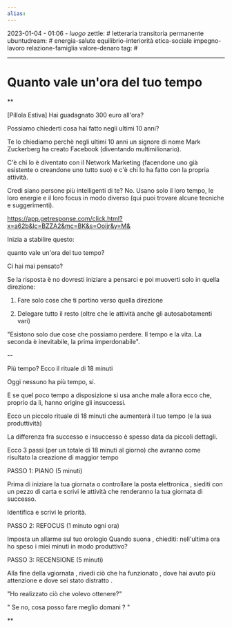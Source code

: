 ```yaml
---
alias: 
---
```

2023-01-04 - 01:06 - *luogo*
zettle: # letteraria transitoria permanente
ubuntudream: # energia-salute equilibrio-interiorità etica-sociale impegno-lavoro relazione-famiglia valore-denaro 
tag: #

---
# Quanto vale un'ora del tuo tempo

**

[Pillola Estiva] Hai guadagnato 300 euro all'ora?

  

Possiamo chiederti cosa hai fatto negli ultimi 10 anni?

Te lo chiediamo perchè negli ultimi 10 anni un signore di nome Mark Zuckerberg ha creato Facebook (diventando multimilionario).

C'è chi lo è diventato con il Network Marketing (facendone uno già esistente o creandone uno tutto suo) e c'è chi lo ha fatto con la propria attività.

Credi siano persone più intelligenti di te? No. Usano solo il loro tempo, le loro energie e il loro focus in modo diverso (qui puoi trovare alcune tecniche e suggerimenti).

https://app.getresponse.com/click.html?x=a62b&lc=BZZA2&mc=BK&s=Ooijr&y=M&

  

Inizia a stabilire questo: 

quanto vale un'ora del tuo tempo?

  

Ci hai mai pensato?

Se la risposta è no dovresti iniziare a pensarci e poi muoverti solo in quella direzione:

1. Fare solo cose che ti portino verso quella direzione

2. Delegare tutto il resto (oltre che le attività anche gli autosabotamenti vari)

  

"Esistono solo due cose che possiamo perdere. Il tempo e la vita. La seconda è inevitabile, la prima imperdonabile".

  

--

  
  

Più tempo? Ecco il rituale di 18 minuti 

Oggi nessuno ha più tempo, si. 

E se quel poco tempo a disposizione si usa anche male allora ecco che, proprio da lì, hanno origine gli insuccessi.

Ecco un piccolo rituale di 18 minuti che aumenterà il tuo tempo (e la sua produttività)

La differenza fra successo e insuccesso è spesso data da piccoli dettagli.

  

Ecco 3 passi (per un totale di 18 minuti al giorno) che avranno come risultato la creazione di maggior tempo

PASSO 1: PIANO (5 minuti)

Prima di iniziare la tua giornata o controllare la posta elettronica , siediti con un pezzo di carta e scrivi le attività che renderanno la tua giornata di successo.

  

Identifica e scrivi le priorità. 

PASSO 2: REFOCUS (1 minuto ogni ora)

Imposta un allarme sul tuo orologio Quando suona , chiediti: nell'ultima ora ho speso i miei minuti in modo produttivo? 

PASSO 3: RECENSIONE (5 minuti)

Alla fine della vgiornata , rivedi ciò che ha funzionato , dove hai avuto più attenzione e dove sei stato distratto . 

  

"Ho realizzato ciò che volevo ottenere?"

" Se no, cosa posso fare meglio domani ? "

**